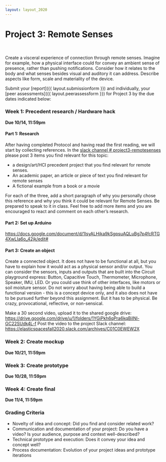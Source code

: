 ```yaml
---
layout: layout_2020
---
```


# Project 3: Remote Senses
<br>

Create a visceral experience of connection through remote senses. Imagine for example, how a physical interface could for convey an ambient sense of presence, rather than pushing notifications. Consider how it relates to the body and what senses besides visual and auditory it can address. Describe aspects like form, scale and materiality of the device.  

Submit your [report]({{ layout.submissionform }}) and individually, your [peer assessments]({{ layout.peerassessform }}) for Project 3 by the due dates indicated below:

### Week 1: Precedent research / Hardware hack
**Due 10/14, 11:59pm**

#### Part 1: Research 
After having completed Protocol and having read the first reading, we will start by collecting references. In the [slack channel # project3-remotesenses](https://elasticspacesfall2020.slack.com/archives/C01C0EWEW2X) please post 3 items you find relevant for this topic:   
- a design/art/HCI precedent project that you find relevant for remote senses. 
- An academic paper, an article or piece of text you find relevant for remote senses
- A fictional example from a book or a movie 

For each of the three, add a short paragraph of why you personally chose this reference and why you think it could be relevant for Remote Senses. Be prepared to speak to it in class. Feel free to add more items and you are encouraged to react and comment on each other’s research.

#### Part 2: Set up Arduino
https://docs.google.com/document/d/1IsyALHika9kSgpsuAQLuBg7p4fcRTG4XwLIa6o_42jk/edit#

#### Part 3: Create an object
Create a connected object. It does not have to be functional at all, but you have to explain how it would act as a physical sensor and/or output. You can consider the sensors, inputs and outputs that are built into the Circuit playground express: Button, Capacitive Touch, Thermometer, Microphone, Speaker, IMU, LED. Or you could use think of other interfaces, like motors or soil moisture sensor. Do not worry about having being able to build a functional version - this is a concept device only, and it also does not have to be pursued further beyond this assignment. But it has to be physical. Be crazy, provocational, reflective, or non-sensical.

Make a 30 second video, upload it to the shared google drive: https://drive.google.com/drive/u/1/folders/1YGiPkh6qPra6kqBiINl-GC22SUdk4L-f Post the video to the project Slack channel: https://elasticspacesfall2020.slack.com/archives/C01C0EWEW2X

### Week 2: Create mockup
**Due 10/21, 11:59pm**

### Week 3: Create prototype
**Due 10/28, 11:59pm**

### Week 4: Create final
**Due 11/4, 11:59pm**

### Grading Criteria
- Novelty of idea and concept: Did you find and consider related work?
- Communication and documentation of your project: Do you have a video? Is your audience, purpose and context well-described? 
- Technical prototype and execution: Does it convey your idea and concept well? 
- Process documentation: Evolution of your project ideas and prototype iterations
